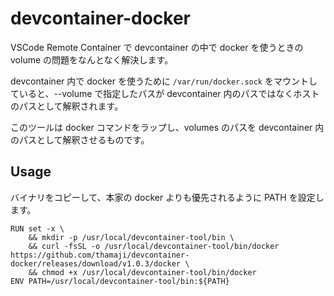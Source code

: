 devcontainer-docker
====

VSCode Remote Container で devcontainer の中で docker を使うときの volume の問題をなんとなく解決します。

devcontainer 内で docker を使うために `/var/run/docker.sock` をマウントしていると、--volume で指定したパスが devcontainer 内のパスではなくホストのパスとして解釈されます。

このツールは docker コマンドをラップし、volumes のパスを devcontainer 内のパスとして解釈させるものです。

## Usage

バイナリをコピーして、本家の docker よりも優先されるように PATH を設定します。

```
RUN set -x \
    && mkdir -p /usr/local/devcontainer-tool/bin \
    && curl -fsSL -o /usr/local/devcontainer-tool/bin/docker https://github.com/thamaji/devcontainer-docker/releases/download/v1.0.3/docker \
    && chmod +x /usr/local/devcontainer-tool/bin/docker
ENV PATH=/usr/local/devcontainer-tool/bin:${PATH}
```
